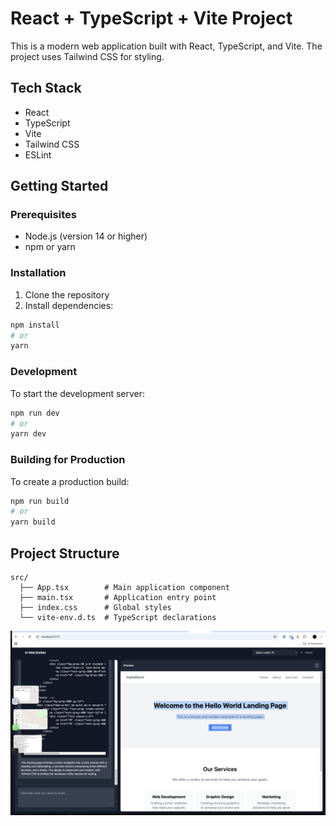 
# React + TypeScript + Vite Project

This is a modern web application built with React, TypeScript, and Vite. The project uses Tailwind CSS for styling.

## Tech Stack

- React
- TypeScript
- Vite
- Tailwind CSS
- ESLint

## Getting Started

### Prerequisites

- Node.js (version 14 or higher)
- npm or yarn

### Installation

1. Clone the repository
2. Install dependencies:
```bash
npm install
# or
yarn
```

### Development

To start the development server:
```bash
npm run dev
# or
yarn dev
```

### Building for Production

To create a production build:
```bash
npm run build
# or
yarn build
```

## Project Structure

```
src/
  ├── App.tsx        # Main application component
  ├── main.tsx       # Application entry point
  ├── index.css      # Global styles
  └── vite-env.d.ts  # TypeScript declarations
```
![Demo Image ](image.png)